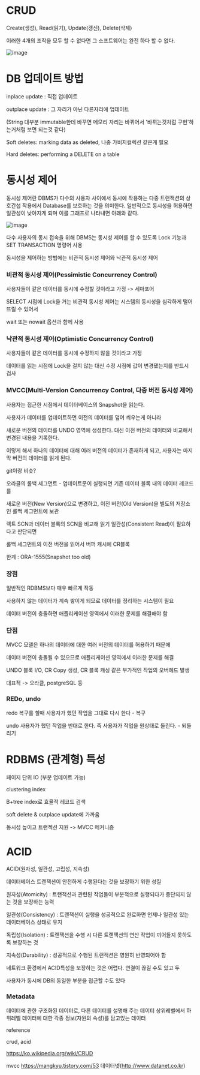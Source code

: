 # CRUD

Create(생성), Read(읽기), Update(갱신), Delete(삭제)

이러한 4개의 조작을 모두 할 수 없다면 그 소프트웨어는 완전 하다 할 수 없다.

![image](https://user-images.githubusercontent.com/40421183/129029558-941038e3-d7c5-4c7c-b466-bffe4cb3e7ad.png)


# DB 업데이트 방법

inplace update : 직접 업데이트

outplace update : 그 자리가 아닌 다른자리에 업데이트

(String 대부분 immutable한데 바꾸면 메모리 자리는 바뀌어서 '바뀌는것처럼 구현'하는거처럼 보면 되는것 같다)

Soft deletes: marking data as deleted, 나중 가비지컬렉션 같은게 필요

Hard deletes: performing a DELETE on a table

# 동시성 제어 

동시성 제어란 DBMS가 다수의 사용자 사이에서 동시에 작용하는 다중 트랜잭션의 상호간섭 작용에서 Database를 보호하는 것을 의미한다. 일반적으로 동시성을 허용하면 일관성이 낮아지게 되며 이를 그래프로 나타내면 아래와 같다.

![image](https://user-images.githubusercontent.com/40421183/129030896-f61be036-18a9-41b5-ad9f-3bebf611d9d3.png)

다수 사용자의 동시 접속을 위해 DBMS는 동시성 제어를 할 수 있도록 Lock 기능과 SET TRANSACTION 명령어 사용

동시성을 제어하는 방법에는 비관적 동시성 제어와 낙관적 동시성 제어

### 비관적 동시성 제어(Pessimistic Concurrency Control)

사용자들이 같은 데이터를 동시에 수정할 것이라고 가정 -> 세마포어

SELECT 시점에 Lock을 거는 비관적 동시성 제어는 시스템의 동시성을 심각하게 떨어뜨릴 수 있어서 

wait 또는 nowait 옵션과 함께 사용

### 낙관적 동시성 제어(Optimistic Concurrency Control)

사용자들이 같은 데이터를 동시에 수정하지 않을 것이라고 가정

데이터를 읽는 시점에 Lock을 걸지 않는 대신 수정 시점에 값이 변경됐는지를 반드시 검사

### MVCC(Multi-Version Concurrency Control, 다중 버전 동시성 제어)

사용자는 접근한 시점에서 데이터베이스의 Snapshot을 읽는다.


사용자가 데이터를 업데이트하면 이전의 데이터를 덮어 씌우는게 아니라 

새로운 버전의 데이터를 UNDO 영역에 생성한다. 대신 이전 버전의 데이터와 비교해서 변경된 내용을 기록한다.

이렇게 해서 하나의 데이터에 대해 여러 버전의 데이터가 존재하게 되고, 사용자는 마지막 버전의 데이터를 읽게 된다.

git이랑 비슷?

오라클의 롤백 세그먼트 -  업데이트문이 실행되면 기존 데이터 블록 내의 데이터 레코드를 

새로운 버전(New Version)으로 변경하고, 이전 버전(Old Version)을 별도의 저장소인 롤백 세그먼트에 보관

렉트 SCN과 데이터 블록의 SCN을 비교해 읽기 일관성(Consistent Read)이 필요하다고 판단되면 

롤백 세그먼트의 이전 버전을 읽어서 버퍼 캐시에 CR블록

한계 : ORA-1555(Snapshot too old)

### 장점 

일반적인 RDBMS보다 매우 빠르게 작동

사용하지 않는 데이터가 계속 쌓이게 되므로 데이터를 정리하는 시스템이 필요

데이터 버전이 충돌하면 애플리케이션 영역에서 이러한 문제를 해결해야 함

### 단점 

MVCC 모델은 하나의 데이터에 대한 여러 버전의 데이터를 허용하기 때문에 

데이터 버전이 충돌될 수 있으므로 애플리케이션 영역에서 이러한 문제를 해결

UNDO 블록 I/O, CR Copy 생성, CR 블록 캐싱 같은 부가적인 작업의 오버헤드 발생

대표적 -> 오라클, postgreSQL 등

### REDo, undo

redo 복구를 할때 사용자가 했던 작업을 그대로 다시 한다 - 복구 

undo 사용자가 했던 작업을 반대로 한다. 즉 사용자가 작업을 원상태로 돌린다. - 되돌리기

# RDBMS (관계형) 특성

페이지 단위 IO (부분 업데이트 가능)

clustering index

B+tree index로 효율적 레코드 검색

soft delete & outplace update에 가까움

동시성 높이고 트랜젝션 지원 -> MVCC 메커니즘 


# ACID

ACID(원자성, 일관성, 고립성, 지속성)

데이터베이스 트랜잭션이 안전하게 수행된다는 것을 보장하기 위한 성질

원자성(Atomicity) : 트랜잭션과 관련된 작업들이 부분적으로 실행되다가 중단되지 않는 것을 보장하는 능력

일관성(Consistency) : 트랜잭션이 실행을 성공적으로 완료하면 언제나 일관성 있는 데이터베이스 상태로 유지

독립성(Isolation) : 트랜잭션을 수행 시 다른 트랜잭션의 연산 작업이 끼어들지 못하도록 보장하는 것

지속성(Durability) : 성공적으로 수행된 트랜잭션은 영원히 반영되어야 함

네트워크 환경에서 ACID특성을 보장하는 것은 어렵다. 연결이 끊길 수도 있고 두 

사용자가 동시에 DB의 동일한 부분을 접근할 수도 있다


### Metadata

데이터에 관한 구조화된 데이터로, 다른 데이터를 설명해 주는 데이터
상위레벨에서 하위레벨 데이터에 대한 각종 정보(자원의 속성)를 담고있는 데이터

reference

crud, acid

https://ko.wikipedia.org/wiki/CRUD

mvcc 
https://mangkyu.tistory.com/53
데이터넷(http://www.datanet.co.kr)
